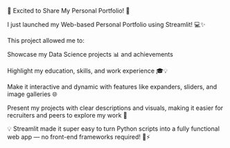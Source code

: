 🌟 Excited to Share My Personal Portfolio! 🌟

I just launched my Web-based Personal Portfolio using Streamlit! 💻✨

This project allowed me to:

Showcase my Data Science projects 📊 and achievements

Highlight my education, skills, and work experience 🎓💡

Make it interactive and dynamic with features like expanders, sliders, and image galleries 🌐

Present my projects with clear descriptions and visuals, making it easier for recruiters and peers to explore my work 👀

💡 Streamlit made it super easy to turn Python scripts into a fully functional web app — no front-end frameworks required! 🐍⚡
